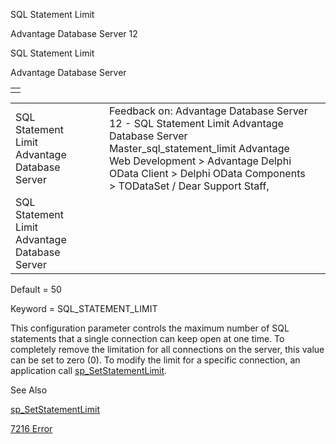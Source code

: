 SQL Statement Limit




Advantage Database Server 12  

SQL Statement Limit

Advantage Database Server

|  |
| --- |
|  |

|  |  |  |  |  |
| --- | --- | --- | --- | --- |
| SQL Statement Limit  Advantage Database Server |  |  | Feedback on: Advantage Database Server 12 - SQL Statement Limit Advantage Database Server Master\_sql\_statement\_limit Advantage Web Development > Advantage Delphi OData Client > Delphi OData Components > TODataSet / Dear Support Staff, |  |
| SQL Statement Limit  Advantage Database Server |  |  |  |  |

Default = 50

Keyword = SQL\_STATEMENT\_LIMIT

This configuration parameter controls the maximum number of SQL statements that a single connection can keep open at one time. To completely remove the limitation for all connections on the server, this value can be set to zero (0). To modify the limit for a specific connection, an application call [sp\_SetStatementLimit](master_sp_setstatementlimit.htm).

See Also

[sp\_SetStatementLimit](master_sp_setstatementlimit.htm)

[7216 Error](error_7216_query_limit_exceede.htm)
